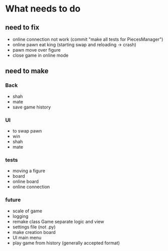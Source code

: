 # What needs to do

## need to fix
- online connection not work  (commit "make all tests for PiecesManager")
- online pawn eat king (starting swap and reloading -> crash)
- pawn move over figure
- close game in online mode

## need to make

### Back
- shah
- mate
- save game history

### UI
- to swap pawn
- win
- shah
- mate

### tests
- moving a figure
- board
- online board
- online connection

### future
- scale of game
- logging
- remake class Game separate logic and view
- settings file (not .py)
- make creation board
- UI main menu
- play game from history (generally accepted format)
